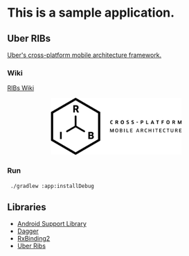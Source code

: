 # This is a sample application.

## Uber RIBs
[Uber's cross-platform mobile architecture framework.][uber-rib-eng]

### Wiki
[RIBs Wiki][uber-rib-wiki]
 

<p align="center">
	<img src="assets/rib_horizontal_black.png" width="60%" height="60%" alt="RIBs"/>
</p>


[support-lib]: https://developer.android.com/topic/libraries/support-library/
[dagger]: https://dagger.dev/
[rxbinding]: https://github.com/JakeWharton/RxBinding/
[uber-rib]: https://github.com/uber/RIBs/
[uber-rib-eng]: https://eng.uber.com/tag/ribs/
[uber-rib-wiki]: https://github.com/uber/RIBs/wiki


### Run
```
 ./gradlew :app:installDebug
```


## Libraries
* [Android Support Library][support-lib]
* [Dagger][dagger]
* [RxBinding2][rxbinding]
* [Uber Ribs][uber-rib]

